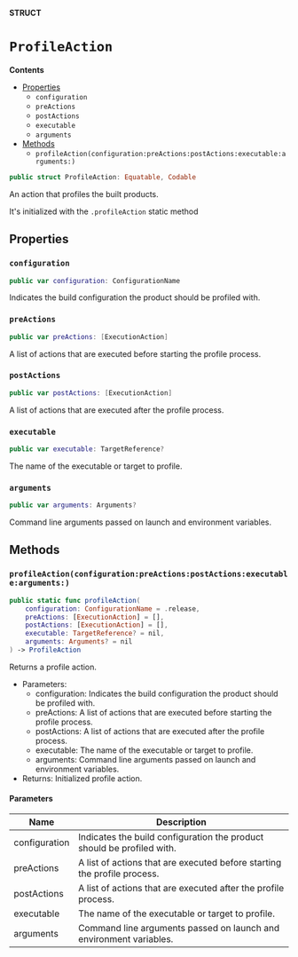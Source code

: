 **STRUCT**

# `ProfileAction`

**Contents**

- [Properties](#properties)
  - `configuration`
  - `preActions`
  - `postActions`
  - `executable`
  - `arguments`
- [Methods](#methods)
  - `profileAction(configuration:preActions:postActions:executable:arguments:)`

```swift
public struct ProfileAction: Equatable, Codable
```

An action that profiles the built products.

It's initialized with the `.profileAction` static method

## Properties
### `configuration`

```swift
public var configuration: ConfigurationName
```

Indicates the build configuration the product should be profiled with.

### `preActions`

```swift
public var preActions: [ExecutionAction]
```

A list of actions that are executed before starting the profile process.

### `postActions`

```swift
public var postActions: [ExecutionAction]
```

A list of actions that are executed after the profile process.

### `executable`

```swift
public var executable: TargetReference?
```

The name of the executable or target to profile.

### `arguments`

```swift
public var arguments: Arguments?
```

Command line arguments passed on launch and environment variables.

## Methods
### `profileAction(configuration:preActions:postActions:executable:arguments:)`

```swift
public static func profileAction(
    configuration: ConfigurationName = .release,
    preActions: [ExecutionAction] = [],
    postActions: [ExecutionAction] = [],
    executable: TargetReference? = nil,
    arguments: Arguments? = nil
) -> ProfileAction
```

Returns a profile action.
- Parameters:
  - configuration: Indicates the build configuration the product should be profiled with.
  - preActions: A list of actions that are executed before starting the profile process.
  - postActions: A list of actions that are executed after the profile process.
  - executable: The name of the executable or target to profile.
  - arguments: Command line arguments passed on launch and environment variables.
- Returns: Initialized profile action.

#### Parameters

| Name | Description |
| ---- | ----------- |
| configuration | Indicates the build configuration the product should be profiled with. |
| preActions | A list of actions that are executed before starting the profile process. |
| postActions | A list of actions that are executed after the profile process. |
| executable | The name of the executable or target to profile. |
| arguments | Command line arguments passed on launch and environment variables. |